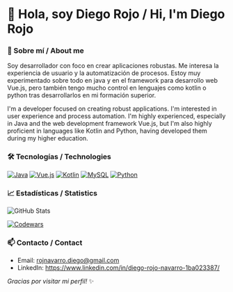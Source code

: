 # 👋 Hola, soy **Diego Rojo** / Hi, I'm **Diego Rojo**


### 🔭 Sobre mí / About me
Soy desarrollador con foco en crear aplicaciones robustas. Me interesa la experiencia de usuario y la automatización de procesos.
Estoy muy experimentado sobre todo en java y en el framework para desarrollo web Vue.js, pero también tengo mucho control en lenguajes 
como kotlin o python tras desarrollarlos en mi formación superior.

I'm a developer focused on creating robust applications. I'm interested in user experience and process automation.
I'm highly experienced, especially in Java and the web development framework Vue.js, but I'm also highly proficient in 
languages ​​like Kotlin and Python, having developed them during my higher education.


### 🛠️ Tecnologías / Technologies

[![Java](https://img.shields.io/badge/Java-ED8B00?style=for-the-badge&logo=openjdk&logoColor=white)](https://en.wikipedia.org/wiki/Java_(programming_language))
[![Vue.js](https://img.shields.io/badge/Vue.js-35495E?style=for-the-badge&logo=vuedotjs&logoColor=4FC08D)](https://en.wikipedia.org/wiki/Vue.js)
[![Kotlin](https://img.shields.io/badge/Kotlin-0095D5?style=for-the-badge&logo=kotlin&logoColor=white)](https://en.wikipedia.org/wiki/Kotlin_(programming_language))
[![MySQL](https://img.shields.io/badge/MySQL-4479A1?style=for-the-badge&logo=mysql&logoColor=white)](https://en.wikipedia.org/wiki/MySQL)
[![Python](https://img.shields.io/badge/Python-3776AB?style=for-the-badge&logo=python&logoColor=white)](https://en.wikipedia.org/wiki/Python_(programming_language))


### 📈 Estadísticas / Statistics


![GitHub Stats](https://github-readme-stats.vercel.app/api?username=diego123732&show_icons=true&theme=tokyonight)

[![Codewars](https://www.codewars.com/users/diego123732/badges/large)](https://www.codewars.com/users/diego123732)



### 📫 Contacto / Contact
- Email: rojnavarro.diego@gmail.com
- LinkedIn: https://www.linkedin.com/in/diego-rojo-navarro-1ba023387/




*Gracias por visitar mi perfil!* ✨
